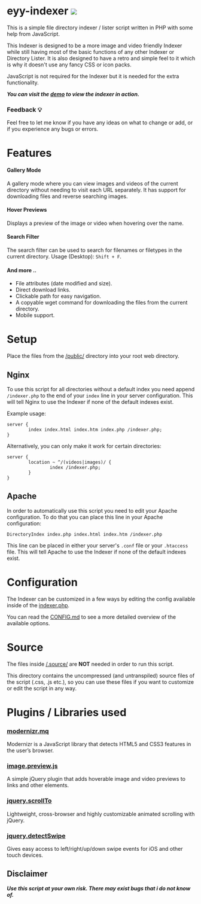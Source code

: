 # eyy-indexer <a href="https://github.com/sixem/eyy-indexer/releases"><img src="https://img.shields.io/badge/version-1.1.3-brightgreen.svg?sanitize=true"></a>

This is a simple file directory indexer / lister script written in PHP with some help from JavaScript.

This Indexer is designed to be a more image and video friendly Indexer while still having most of the basic functions of any other Indexer or Directory Lister. It is also designed to have a retro and simple feel to it which is why it doesn't use any fancy CSS or icon packs.

JavaScript is not required for the Indexer but it is needed for the extra functionality.

***You can visit the [demo](https://five.sh/demo/indexer/) to view the indexer in action.***

### Feedback :bulb:
Feel free to let me know if you have any ideas on what to change or add, or if you experience any bugs or errors.

# Features
#### **Gallery Mode**
A gallery mode where you can view images and videos of the current directory without needing to visit each URL separately. It has support for downloading files and reverse searching images.
#### **Hover Previews**
Displays a preview of the image or video when hovering over the name.
#### **Search Filter**
The search filter can be used to search for filenames or filetypes in the current directory. Usage (Desktop): `Shift + F`.
#### **And more ..**
+ File attributes (date modified and size).
+ Direct download links.
+ Clickable path for easy navigation.
+ A copyable wget command for downloading the files from the current directory.
+ Mobile support.

# Setup
Place the files from the [/public/](https://github.com/sixem/eyy-indexer/blob/master/public/) directory into your root web directory.

## Nginx
To use this script for all directories without a default index you need append `/indexer.php` to the end of your `index` line in your server configuration. This will tell Nginx to use the Indexer if none of the default indexes exist.

Example usage:
```
server {
        index index.html index.htm index.php /indexer.php;
}

```
Alternatively, you can only make it work for certain directories:
```
server {
        location ~ ^/(videos|images)/ {
                index /indexer.php;
        }
}

```
## Apache
In order to automatically use this script you need to edit your Apache configuration. To do that you can place this line in your Apache configuration:

```
DirectoryIndex index.php index.html index.htm /indexer.php
```

This line can be placed in either your server's `.conf` file or your `.htaccess` file. This will tell Apache to use the Indexer if none of the default indexes exist.

# Configuration
The Indexer can be customized in a few ways by editing the config available inside of the [indexer.php](https://github.com/sixem/eyy-indexer/blob/master/public/indexer.php).

You can read the [CONFIG.md](https://github.com/sixem/eyy-indexer/blob/master/CONFIG.md) to see a more detailed overview of the available options.

# Source
The files inside [/.source/](https://github.com/sixem/eyy-indexer/blob/master/.source/) are **NOT** needed in order to run this script.

This directory contains the uncompressed (and untranspiled) source files of the script (.css, .js etc.), so you can use these files if you want to customize or edit the script in any way.

# Plugins / Libraries used
### [modernizr.mq](https://github.com/Modernizr/Modernizr)
Modernizr is a JavaScript library that detects HTML5 and CSS3 features in the user’s browser.

### [image.preview.js](https://github.com/sixem/image.preview.js)
A simple jQuery plugin that adds hoverable image and video previews to links and other elements.

### [jquery.scrollTo](https://github.com/flesler/jquery.scrollTo)
Lightweight, cross-browser and highly customizable animated scrolling with jQuery.

### [jquery.detectSwipe](http://github.com/marcandre/detect_swipe)
Gives easy access to left/right/up/down swipe events for iOS and other touch devices.

## Disclaimer
***Use this script at your own risk. There may exist bugs that i do not know of.***